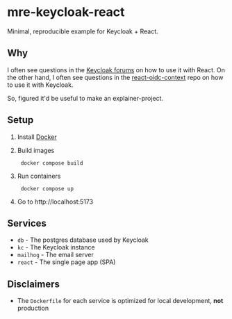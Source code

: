 # mre-keycloak-react

Minimal, reproducible example for Keycloak + React.

## Why

I often see questions in the [Keycloak forums](https://keycloak.discourse.group) on how to use it with React. On the other hand, I often see questions in the [react-oidc-context](https://github.com/authts/react-oidc-context) repo on how to use it with Keycloak.

So, figured it'd be useful to make an explainer-project.

## Setup

1. Install [Docker](https://docs.docker.com/get-docker/)
1. Build images

        docker compose build

1. Run containers

        docker compose up

1. Go to http://localhost:5173

## Services

- `db` - The postgres database used by Keycloak
- `kc` - The Keycloak instance
- `mailhog` - The email server
- `react` - The single page app (SPA)

## Disclaimers

- The `Dockerfile` for each service is optimized for local development, **not** production
